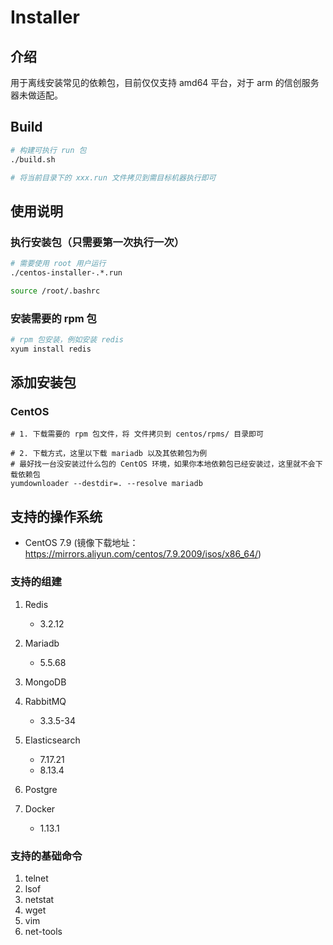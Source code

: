# Installer

## 介绍

用于离线安装常见的依赖包，目前仅仅支持 amd64 平台，对于 arm 的信创服务器未做适配。

## Build

```bash
# 构建可执行 run 包
./build.sh

# 将当前目录下的 xxx.run 文件拷贝到需目标机器执行即可
```

## 使用说明

### 执行安装包（只需要第一次执行一次）

```bash
# 需要使用 root 用户运行
./centos-installer-.*.run

source /root/.bashrc
```

### 安装需要的 rpm 包

```bash
# rpm 包安装，例如安装 redis
xyum install redis
```

## 添加安装包

### CentOS

```
# 1. 下载需要的 rpm 包文件，将 文件拷贝到 centos/rpms/ 目录即可

# 2. 下载方式，这里以下载 mariadb 以及其依赖包为例
# 最好找一台没安装过什么包的 CentOS 环境，如果你本地依赖包已经安装过，这里就不会下载依赖包
yumdownloader --destdir=. --resolve mariadb
```

## 支持的操作系统

- CentOS 7.9 (镜像下载地址： https://mirrors.aliyun.com/centos/7.9.2009/isos/x86_64/)

### 支持的组建

1.  Redis

    - 3.2.12

2.  Mariadb
    - 5.5.68
3.  MongoDB
4.  RabbitMQ
    - 3.3.5-34
5.  Elasticsearch
    - 7.17.21
    - 8.13.4
6.  Postgre
7.  Docker
    - 1.13.1

### 支持的基础命令

1.  telnet
2.  lsof
3.  netstat
4.  wget
5.  vim
6.  net-tools
